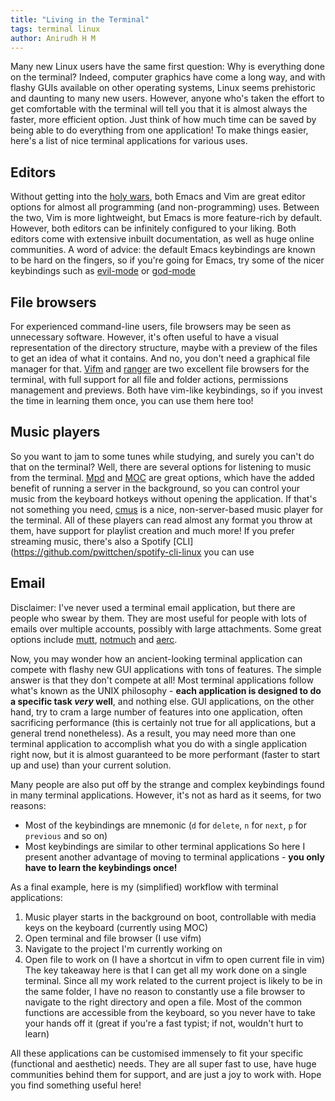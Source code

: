 ```yaml
---
title: "Living in the Terminal"
tags: terminal linux
author: Anirudh H M
---
```


Many new Linux users have the same first question: Why is everything done on the terminal? Indeed, computer graphics have come a long way, and with flashy GUIs available on other operating systems, Linux seems prehistoric and daunting to many new users. However, anyone who's taken the effort to get comfortable with the terminal will tell you that it is almost always the faster, more efficient option. Just think of how much time can be saved by being able to do everything from one application! To make things easier, here's a list of nice terminal applications for various uses.

## Editors
Without getting into the [holy wars](https://en.wikipedia.org/wiki/Editor_war), both Emacs and Vim are great editor options for almost all programming (and non-programming) uses. Between the two, Vim is more lightweight, but Emacs is more feature-rich by default. However, both editors can be infinitely configured to your liking. Both editors come with extensive inbuilt documentation, as well as huge online communities. A word of advice: the default Emacs keybindings are known to be hard on the fingers, so if you're going for Emacs, try some of the nicer keybindings such as [evil-mode](https://www.emacswiki.org/emacs/Evil) or [god-mode](https://chrisdone.com/posts/god-mode/)

## File browsers
For experienced command-line users, file browsers may be seen as unnecessary software. However, it's often useful to have a visual representation of the directory structure, maybe with a preview of the files to get an idea of what it contains. And no, you don't need a graphical file manager for that. [Vifm](https://vifm.info/) and [ranger](https://github.com/ranger/ranger) are two excellent file browsers for the terminal, with full support for all file and folder actions, permissions management and previews. Both have vim-like keybindings, so if you invest the time in learning them once, you can use them here too!

## Music players
So you want to jam to some tunes while studying, and surely you can't do that on the terminal? Well, there are several options for listening to music from the terminal. [Mpd](https://www.musicpd.org/) and [MOC](http://moc.daper.net/) are great options, which have the added benefit of running a server in the background, so you can control your music from the keyboard hotkeys without opening the application. If that's not something you need, [cmus](https://cmus.github.io/) is a nice, non-server-based music player for the terminal. All of these players can read almost any format you throw at them, have support for playlist creation and much more! If you prefer streaming music, there's also a Spotify [CLI](https://github.com/pwittchen/spotify-cli-linux you can use

## Email
Disclaimer: I've never used a terminal email application, but there are people who swear by them. They are most useful for people with lots of emails over multiple accounts, possibly with large attachments. Some great options include [mutt](http://www.mutt.org/), [notmuch](http://notmuchmail.org/) and [aerc](https://aerc-mail.org/). 

Now, you may wonder how an ancient-looking terminal application can compete with flashy new GUI applications with tons of features. The simple answer is that they don't compete at all! Most terminal applications follow what's known as the UNIX philosophy - **each application is designed to do a specific task _very_ well**, and nothing else. GUI applications, on the other hand, try to cram a large number of features into one application, often sacrificing performance (this is certainly not true for all applications, but a general trend nonetheless). As a result, you may need more than one terminal application to accomplish what you do with a single application right now, but it is almost guaranteed to be more performant (faster to start up and use) than your current solution.

Many people are also put off by the strange and complex keybindings found in many terminal applications. However, it's not as hard as it seems, for two reasons:

- Most of the keybindings are mnemonic (`d` for `delete`, `n` for `next`, `p` for `previous` and so on)
- Most keybindings are similar to other terminal applications
So here I present another advantage of moving to terminal applications - **you only have to learn the keybindings once!**

As a final example, here is my (simplified) workflow with terminal applications:

1. Music player starts in the background on boot, controllable with media keys on the keyboard (currently using MOC)
2. Open terminal and file browser (I use vifm)
3. Navigate to the project I'm currently working on
4. Open file to work on (I have a shortcut in vifm to open current file in vim)
The key takeaway here is that I can get all my work done on a single terminal. Since all my work related to the current project is likely to be in the same folder, I have no reason to constantly use a file browser to navigate to the right directory and open a file. Most of the common functions are accessible from the keyboard, so you never have to take your hands off it (great if you're a fast typist; if not, wouldn't hurt to learn)

All these applications can be customised immensely to fit your specific (functional and aesthetic) needs. They are all super fast to use, have huge communities behind them for support, and are just a joy to work with. Hope you find something useful here!
